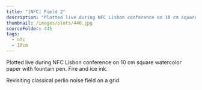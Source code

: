 ```yaml
---
title: "[NFC] Field 2"
description: "Plotted live during NFC Lisbon conference on 10 cm square watercolor paper with fountain pen."
thumbnail: /images/plots/446.jpg
sourceFolder: 445
tags:
  - nfc
  - 10cm
---
```


Plotted live during NFC Lisbon conference on 10 cm square watercolor paper with fountain pen. Fire and ice ink.

Revisiting classical perlin noise field on a grid.
